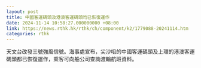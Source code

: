 ```yaml
---
layout: post
title: 中國客運碼頭及港澳客運碼頭均已恢復運作
date: 2024-11-14 10:58:27.000000000 +08:00
link: https://news.rthk.hk/rthk/ch/component/k2/1779088-20241114.htm
categories: rthk
---
```


天文台改發三號強風信號。海事處宣布，尖沙咀的中國客運碼頭及上環的港澳客運碼頭都已恢復運作，乘客可向船公司查詢渡輪航班資料。
